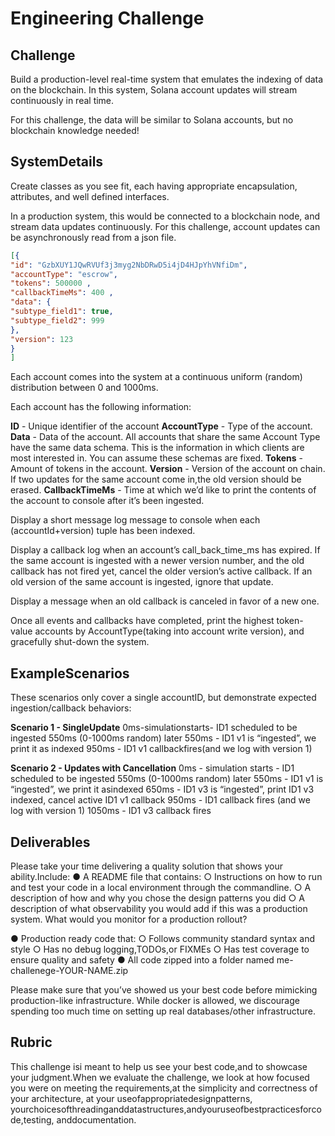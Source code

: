 # Engineering Challenge

## Challenge

Build a production-level real-time system that emulates the indexing of data on the blockchain. In
this system, Solana account updates will stream continuously in real time.

For this challenge, the data will be similar to Solana accounts, but no blockchain knowledge
needed!

## SystemDetails

Create classes as you see fit, each having appropriate encapsulation, attributes, and well defined
interfaces.

In a production system, this would be connected to a blockchain node, and stream data updates
continuously. For this challenge, account updates can be asynchronously read from a json file.

```json
[{
"id": "GzbXUY1JQwRVUf3j3myg2NbDRwD5i4jD4HJpYhVNfiDm",
"accountType": "escrow",
"tokens": 500000 ,
"callbackTimeMs": 400 ,
"data": {
"subtype_field1": true,
"subtype_field2": 999
},
"version": 123
}
]
```

Each account comes into the system at a continuous uniform (random) distribution between 0
and 1000ms.

Each account has the following information:

**ID** - Unique identifier of the account
**AccountType** - Type of the account.
**Data** - Data of the account. All accounts that share the same Account Type have the same data
schema. This is the information in which clients are most interested in. You can assume these
schemas are fixed.
**Tokens** - Amount of tokens in the account.
**Version** - Version of the account on chain. If two updates for the same account come in,the old
version should be erased.
**CallbackTimeMs** - Time at which we’d like to print the contents of the account to console after it’s
been ingested.

Display a short message log message to console when each (accountId+version) tuple has been
indexed.

Display a callback log when an account’s call_back_time_ms has expired. If the same account is
ingested with a newer version number, and the old callback has not fired yet, cancel the older
version’s active callback. If an old version of the same account is ingested, ignore that update.

Display a message when an old callback is canceled in favor of a new one.

Once all events and callbacks have completed, print the highest token-value accounts by
AccountType(taking into account write version), and gracefully shut-down the system.

## ExampleScenarios

These scenarios only cover a single accountID, but demonstrate expected ingestion/callback behaviors:

**Scenario 1 - SingleUpdate**
0ms-simulationstarts- ID1 scheduled to be ingested 550ms (0-1000ms random) later
550ms - ID1 v1 is “ingested”, we print it as indexed
950ms - ID1 v1 callbackfires(and we log with version 1)

**Scenario 2 - Updates with Cancellation**
0ms - simulation starts - ID1 scheduled to be ingested 550ms (0-1000ms random) later
550ms - ID1 v1 is “ingested”, we print it asindexed
650ms - ID1 v3 is “ingested”, print ID1 v3 indexed, cancel active ID1 v1 callback
950ms - ID1 callback fires (and we log with version 1)
1050ms - ID1 v3 callback fires


## Deliverables

Please take your time delivering a quality solution that shows your ability.Include:
● A README file that contains:
    ○ Instructions on how to run and test your code in a local environment through the commandline.
    ○ A description of how and why you chose the design patterns you did
    ○ A description of what observability you would add if this was a production system. What would you monitor for a production rollout?

● Production ready code that:
    ○ Follows community standard syntax and style
    ○ Has no debug logging,TODOs,or FIXMEs
    ○ Has test coverage to ensure quality and safety
● All code zipped into a folder named me-challenege-YOUR-NAME.zip


Please make sure that you’ve showed us your best code before mimicking production-like infrastructure.
While docker is allowed, we discourage spending too much time on setting up real databases/other infrastructure.

## Rubric

This challenge isi meant to help us see your best code,and to showcase your judgment.When
we evaluate the challenge, we look at how focused you were on meeting the requirements,at
the simplicity and correctness of your architecture, at your useofappropriatedesignpatterns,
yourchoicesofthreadinganddatastructures,andyouruseofbestpracticesforcode,testing,
anddocumentation.



